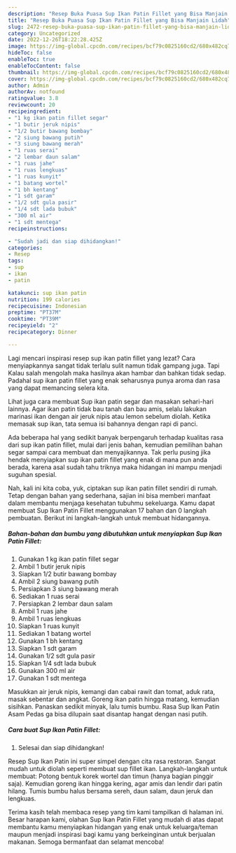 ```yaml
---
description: "Resep Buka Puasa Sup Ikan Patin Fillet yang Bisa Manjain Lidah"
title: "Resep Buka Puasa Sup Ikan Patin Fillet yang Bisa Manjain Lidah"
slug: 2472-resep-buka-puasa-sup-ikan-patin-fillet-yang-bisa-manjain-lidah
category: Uncategorized
date: 2022-12-26T18:22:28.425Z
image: https://img-global.cpcdn.com/recipes/bcf79c0825160cd2/680x482cq70/sup-ikan-patin-fillet-foto-resep-utama.jpg
hideToc: false
enableToc: true
enableTocContent: false
thumbnail: https://img-global.cpcdn.com/recipes/bcf79c0825160cd2/680x482cq70/sup-ikan-patin-fillet-foto-resep-utama.jpg
cover: https://img-global.cpcdn.com/recipes/bcf79c0825160cd2/680x482cq70/sup-ikan-patin-fillet-foto-resep-utama.jpg
author: Admin
authorAv: notfound
ratingvalue: 3.8
reviewcount: 20
recipeingredient:
- "1 kg ikan patin fillet segar"
- "1 butir jeruk nipis"
- "1/2 butir bawang bombay"
- "2 siung bawang putih"
- "3 siung bawang merah"
- "1 ruas serai"
- "2 lembar daun salam"
- "1 ruas jahe"
- "1 ruas lengkuas"
- "1 ruas kunyit"
- "1 batang wortel"
- "1 bh kentang"
- "1 sdt garam"
- "1/2 sdt gula pasir"
- "1/4 sdt lada bubuk"
- "300 ml air"
- "1 sdt mentega"
recipeinstructions:

- "Sudah jadi dan siap dihidangkan!"
categories:
- Resep
tags:
- sup
- ikan
- patin

katakunci: sup ikan patin 
nutrition: 199 calories
recipecuisine: Indonesian
preptime: "PT37M"
cooktime: "PT39M"
recipeyield: "2"
recipecategory: Dinner

---
```



Lagi mencari inspirasi resep sup ikan patin fillet yang lezat? Cara menyiapkannya sangat tidak terlalu sulit namun tidak gampang juga. Tapi Kalau salah mengolah maka hasilnya akan hambar dan bahkan tidak sedap. Padahal sup ikan patin fillet yang enak seharusnya punya aroma dan rasa yang dapat memancing selera kita.


Lihat juga cara membuat Sup ikan patin segar dan masakan sehari-hari lainnya. Agar ikan patin tidak bau tanah dan bau amis, selalu lakukan marinasi ikan dengan air jeruk nipis atau lemon sebelum diolah. Ketika memasak sup ikan, tata semua isi bahannya dengan rapi di panci.

Ada beberapa hal yang sedikit banyak berpengaruh terhadap kualitas rasa dari sup ikan patin fillet, mulai dari jenis bahan, kemudian pemilihan bahan segar sampai cara membuat dan menyajikannya. Tak perlu pusing jika hendak menyiapkan sup ikan patin fillet yang enak di mana pun anda berada, karena asal sudah tahu triknya maka hidangan ini mampu menjadi suguhan spesial.


Nah, kali ini kita coba, yuk, ciptakan sup ikan patin fillet sendiri di rumah. Tetap dengan bahan yang sederhana, sajian ini bisa memberi manfaat dalam membantu menjaga kesehatan tubuhmu sekeluarga. Kamu dapat membuat Sup Ikan Patin Fillet menggunakan 17 bahan dan 0 langkah pembuatan. Berikut ini langkah-langkah untuk membuat hidangannya.

<!--inarticleads1-->

##### Bahan-bahan dan bumbu yang dibutuhkan untuk menyiapkan Sup Ikan Patin Fillet:

1. Gunakan 1 kg ikan patin fillet segar
1. Ambil 1 butir jeruk nipis
1. Siapkan 1/2 butir bawang bombay
1. Ambil 2 siung bawang putih
1. Persiapkan 3 siung bawang merah
1. Sediakan 1 ruas serai
1. Persiapkan 2 lembar daun salam
1. Ambil 1 ruas jahe
1. Ambil 1 ruas lengkuas
1. Siapkan 1 ruas kunyit
1. Sediakan 1 batang wortel
1. Gunakan 1 bh kentang
1. Siapkan 1 sdt garam
1. Gunakan 1/2 sdt gula pasir
1. Siapkan 1/4 sdt lada bubuk
1. Gunakan 300 ml air
1. Gunakan 1 sdt mentega


Masukkan air jeruk nipis, kemangi dan cabai rawit dan tomat, aduk rata, masak sebentar dan angkat. Goreng ikan patin hingga matang, kemudian sisihkan. Panaskan sedikit minyak, lalu tumis bumbu. Rasa Sup Ikan Patin Asam Pedas ga bisa dilupain saat disantap hangat dengan nasi putih. 

<!--inarticleads2-->

##### Cara buat Sup Ikan Patin Fillet:


1. Selesai dan siap dihidangkan!

Resep Sup Ikan Patin ini super simpel dengan cita rasa restoran. Sangat mudah untuk diolah seperti membuat sup fillet ikan. Langkah-langkah untuk membuat: Potong bentuk korek wortel dan timun (hanya bagian pinggir saja). Kemudian goreng ikan hingga kering, agar amis dan lendir dari patin hilang. Tumis bumbu halus bersama sereh, daun salam, daun jeruk dan lengkuas. 

Terima kasih telah membaca resep yang tim kami tampilkan di halaman ini. Besar harapan kami, olahan Sup Ikan Patin Fillet yang mudah di atas dapat membantu kamu menyiapkan hidangan yang enak untuk keluarga/teman maupun menjadi inspirasi bagi kamu yang berkeinginan untuk berjualan makanan. Semoga bermanfaat dan selamat mencoba!
